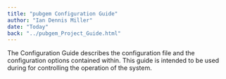 ```yaml
---
title: "pubgem Configuration Guide"
author: "Ian Dennis Miller"
date: "Today"
back: "../pubgem_Project_Guide.html"
---
```


The Configuration Guide describes the configuration file and the configuration options contained within.  This guide is intended to be used during for controlling the operation of the system.
